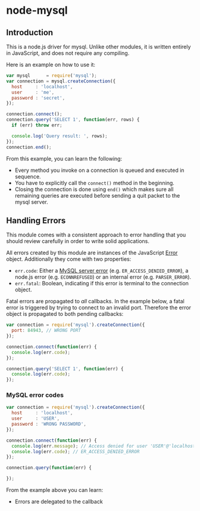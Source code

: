 # node-mysql

## Introduction

This is a node.js driver for mysql. Unlike other modules, it is written
entirely in JavaScript, and does not require any compiling.

Here is an example on how to use it:

```js
var mysql      = require('mysql');
var connection = mysql.createConnection({
  host     : 'localhost',
  user     : 'me',
  password : 'secret',
});

connection.connect();
connection.query('SELECT 1', function(err, rows) {
  if (err) throw err;

  console.log('Query result: ', rows);
});
connection.end();
```

From this example, you can learn the following:

* Every method you invoke on a connection is queued and executed in sequence.
* You have to explicitly call the `connect()` method in the beginning.
* Closing the connection is done using `end()` which makes sure all remaining
  queries are executed before sending a quit packet to the mysql server.

## Handling Errors

This module comes with a consistent approach to error handling that you should
review carefully in order to write solid applications.

All errors created by this module are instances of the JavaScript [Error][]
object. Additionally they come with two properties:

* `err.code`: Either a [MySQL server error][] (e.g. `ER_ACCESS_DENIED_ERROR`),
  a node.js error (e.g. `ECONNREFUSED`) or an internal error (e.g.
  `PARSER_ERROR`).
* `err.fatal`: Boolean, indicating if this error is terminal to the connection
  object.

[Error]: https://developer.mozilla.org/en/JavaScript/Reference/Global_Objects/Error
[MySQL server error]: http://dev.mysql.com/doc/refman/5.5/en/error-messages-server.html

Fatal errors are propagated to *all* callbacks. In the example below, a fatal
error is triggered by trying to connect to an invalid port. Therefore the error
object is propagated to both pending callbacks:

```js
var connection = require('mysql').createConnection({
  port: 84943, // WRONG PORT
});

connection.connect(function(err) {
  console.log(err.code);
});

connection.query('SELECT 1', function(err) {
  console.log(err.code);
});
```



### MySQL error codes


```js
var connection = require('mysql').createConnection({
  host     : 'localhost',
  user     : 'USER',
  password : 'WRONG PASSWORD',
});

connection.connect(function(err) {
  console.log(err.message); // Access denied for user 'USER'@'localhost' (using password: YES)
  console.log(err.code); // ER_ACCESS_DENIED_ERROR
});

connection.query(function(err) {

});
```

From the example above you can learn:

* Errors are delegated to the callback 
